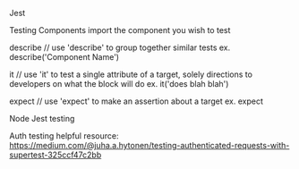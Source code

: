 Jest

Testing Components
import the component you wish to test

describe // use 'describe' to group together similar tests
ex. describe('Component Name')

it // use 'it' to test a single attribute of a target, solely directions to developers on what the block will do
ex. it('does blah blah')

expect // use 'expect' to make an assertion about a target
ex. expect

Node Jest testing

Auth testing helpful resource:
https://medium.com/@juha.a.hytonen/testing-authenticated-requests-with-supertest-325ccf47c2bb